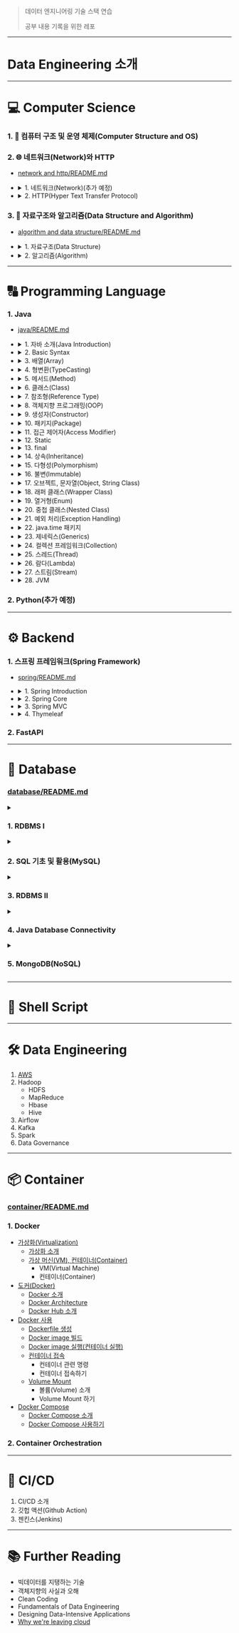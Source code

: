 > 데이터 엔지니어링 기술 스택 연습
>
> 공부 내용 기록을 위한 레포

---

# Data Engineering 소개







---

# :computer: Computer Science

<h3>1. 📂 컴퓨터 구조 및 운영 체제(Computer Structure and OS)</h3>

<h3>2. 🌐 네트워크(Network)와 HTTP</h3>

  - [network and http/README.md](network%20and%20http/README.md)

  - <details>
      <summary>1. 네트워크(Network)(추가 예정)</summary>

    </details>
  - <details>
      <summary>2. HTTP(Hyper Text Transfer Protocol)</summary>
     
      1. [웹 통신](network%20and%20http/(002)HTTP/README.md#1-%EC%9B%B9-%ED%86%B5%EC%8B%A0)
         * 인터넷(Internet)
         * [IP(Internet Protocol)](network%20and%20http/(002)HTTP/README.md#12-ipinternet-protocol)
         * [TCP(Transmission Control Protocol)](network%20and%20http/(002)HTTP/README.md#13-tcptransmission-control-protocol)
           * TCP 소개
           * Three way handshake
           * 데이터 전달 보증, 순서 보장
         * UDP(User Datagram Protocol)
         * PORT
         * DNS(Domain Name System)
         * URI(Uniform Name Identifier)
         * [요청의 흐름](network%20and%20http/(002)HTTP/README.md#18-%EC%9B%B9%EC%97%90%EC%84%9C%EC%9D%98-%EC%9A%94%EC%B2%AD%EC%9D%98-%ED%9D%90%EB%A6%84)
      2. [HTTP](network%20and%20http/(002)HTTP/README.md#2-http)
         * HTTP 소개
         * Client-Server
         * [Stateless](network%20and%20http/(002)HTTP/README.md#23-stateless)
         * [Connectionless](network%20and%20http/(002)HTTP/README.md#24-connectionless)
         * HTTP Message
      3. [HTTP Method](network%20and%20http/(002)HTTP/README.md#3-http-method)
         * [HTTP API 설계](network%20and%20http/(002)HTTP/README.md#31-http-api-%EC%84%A4%EA%B3%84-%EC%86%8C%EA%B0%9C)
         * GET,POST
         * PUT, PATCH, DELETE
         * [HTTP 메서드의 속성](network%20and%20http/(002)HTTP/README.md#34-http-%EB%A9%94%EC%84%9C%EB%93%9C%EC%9D%98-%EC%86%8D%EC%84%B1)
           * 안전(Safe)
           * 멱등성(Idempotency)
           * 캐시 가능(Cacheable)
         * [HTTP 메서드의 활용](network%20and%20http/(002)HTTP/README.md#35-http-%EB%A9%94%EC%84%9C%EB%93%9C%EC%9D%98-%ED%99%9C%EC%9A%A9)
           * 클라이언트 → 서버 데이터 전송
           * HTTP API 설계
             * POST - 신규 자원 등록
             * PUT - 신규 자원 등록
             * HTML Form 사용
      4. [HTTP Status Code](network%20and%20http/(002)HTTP/README.md#4-http-status-code)
         * 1xx, 2xx
         * [3xx](network%20and%20http/(002)HTTP/README.md#42-3xxredirection)
           * 3xx - Permanent Redirect
           * 3xx - Temporary Redirect
         * 4xx, 5xx
      5. [HTTP Header](network%20and%20http/(002)HTTP/README.md#5-http-header)
         * [HTTP 헤더 소개](network%20and%20http/(002)HTTP/README.md#51-http-%ED%97%A4%EB%8D%94-%EC%86%8C%EA%B0%9C)
         * Representation Header(표현 헤더)
         * Content Negotiation(콘텐츠 협상)
         * 전송 방식
         * General, Request, Response Header
           * 일반 정보
           * 특별 정보
           * 인증 정보
      6. [쿠키(Cookie)](network%20and%20http/(002)HTTP/README.md#6-cookie)
         * [쿠키 소개](network%20and%20http/(002)HTTP/README.md#61-%EC%BF%A0%ED%82%A4-%EC%86%8C%EA%B0%9C)
         * Cookie - Expiration
         * Cookie - Domain
         * Cookie - Path
         * Cookie - Secure
      7. [캐시(Cache)](network%20and%20http/(002)HTTP/README.md#7-cache-header)
         * [캐시 소개](network%20and%20http/(002)HTTP/README.md#71-%EC%BA%90%EC%8B%9C-%EC%86%8C%EA%B0%9C)
         * [Cache Validation(`Last-Modified`, `If-Modified-Since`)](network%20and%20http/(002)HTTP/README.md#72-cache-validationlast-modified-if-modified-since)
         * Cache Validation(`ETag`)
         * `Cache-Control`
      
    </details> 


<h3>3. 🧩 자료구조와 알고리즘(Data Structure and Algorithm)</h3>

  - [algorithm and data structure/README.md](algorithm%20and%20data%20structure/README.md)

  - <details>
      <summary>1. 자료구조(Data Structure)</summary>

    </details>
  - <details>
      <summary>2. 알고리즘(Algorithm)</summary>

    </details>


---

# :capital_abcd: Programming Language

<h3>1. Java</h3>

  - [java/README.md](java/README.md)

  - <details>
      <summary>1. 자바 소개(Java Introduction)</summary>
      
      * [Programming Language](java/(001)%20Java%20Introduction#1-programming-language)
        * 고급 언어
        * Translator
      * [자바 동작 방식(How Java Works)](java/(001)%20Java%20Introduction#2-%EC%9E%90%EB%B0%94-%EB%8F%99%EC%9E%91-%EB%B0%A9%EC%8B%9Dhow-java-works)
      * [자바 메모리 구조(Java Memory Structure)](java/(001)%20Java%20Introduction#3-java-memory-structure)
        * 메서드 영역(Method Area)
        * 스택 영역(Stack Area)
        * 힙 영역(Heap Area)
      * [JVM, JDK, JRE](java/(001)%20Java%20Introduction#4-jvm-jdk-jre)
        * JDK
        * JRE
        * JVM
          
      
      </details>
  - <details>
      <summary>2. Basic Syntax</summary>
      
      * [변수(Variables)](java/(002)%20Basic%20Syntax#1-variables)
      * 자바 관례
      * [연산자(Operators)](java/(002)%20Basic%20Syntax#3-%EC%97%B0%EC%82%B0%EC%9E%90operators)
      * [조건문(Conditional)](java/(002)%20Basic%20Syntax#4-%EC%A1%B0%EA%B1%B4%EB%AC%B8conditional)
      * [반복문(Loop)](java/(002)%20Basic%20Syntax#5--%EB%B0%98%EB%B3%B5%EB%AC%B8loop)
        
      
      </details>
  - <details>
      <summary>3. 배열(Array)</summary>
      
      * [배열(Array)](java/(003)%20Array#1-%EB%B0%B0%EC%97%B4array)
      * [배열 사용하기](java/(003)%20Array#2-%EB%B0%B0%EC%97%B4-%EC%82%AC%EC%9A%A9%ED%95%B4%EB%B3%B4%EA%B8%B0)
      * [2차원 배열(2D Array)](java/(003)%20Array#3-2%EC%B0%A8%EC%9B%90-%EB%B0%B0%EC%97%B42d-array)
        
      
      </details>
  - <details>
      <summary>4. 형변환(TypeCasting)</summary>
      
      * [자동 형변환](java/(004)%20Typecasting#11-%EC%9E%90%EB%8F%99-%ED%98%95%EB%B3%80%ED%99%98widening-type-casting)
      * [명시적 형변환](java/(004)%20Typecasting#12-%EB%AA%85%EC%8B%9C%EC%A0%81-%ED%98%95%EB%B3%80%ED%99%98narrow-type-casting)
      * [계산시 형변환](java/(004)%20Typecasting#13-%EA%B3%84%EC%82%B0%EC%8B%9C-%ED%98%95%EB%B3%80%ED%99%98)
        
      
      </details>
  - <details>
      <summary>5. 메서드(Method)</summary>
    
      * [메서드 소개](java/(005)%20Method#1-%EB%A9%94%EC%84%9C%EB%93%9Cmethod)
      * [`static` 메서드](java/(005)%20Method#2-static-method)
      * [인스턴스 메서드(Instance Method)](java/(005)%20Method#3-instance-method)
      * [오버로딩(Overloading)](java/(005)%20Method#4-%EC%98%A4%EB%B2%84%EB%A1%9C%EB%94%A9overloading)
      * [오버라이딩(Overriding)](java/(005)%20Method#5-%EC%98%A4%EB%B2%84%EB%9D%BC%EC%9D%B4%EB%94%A9overriding)  
        
      
      </details>
  - <details>
      <summary>6. 클래스(Class)</summary>

      * [Class, Instance](java/(006)%20Class#1-class--instance)
        * 클래스 작성, 인스턴스 생성
      * [객체 배열(Array of Objects)](java/(006)%20Class#2-array-of-instances)
      
      </details>
  - <details>
      <summary>7. 참조형(Reference Type)</summary>
    
      * [Primitive vs Reference](java/(007)%20Reference%20Type#1-primitive-vs-reference)
      * [참조형에 대입](java/(007)%20Reference%20Type#2-%EC%B0%B8%EC%A1%B0%ED%98%95-%EB%8C%80%EC%9E%85)
      * [`null`](java/(007)%20Reference%20Type#3-null)
      * [NullPointerException (NPE)](java/(007)%20Reference%20Type#4-nullpointerexception)

      </details>
  - <details>
      <summary>8. 객체지향 프로그래밍(OOP)</summary>
    
      * [OOP vs POP](java/(008)%20OOP%20Introduction#1-oop-vs-pop)
      * [인스턴스 메서드(Instance Method)](java/(008)%20OOP%20Introduction#2-instance-method)
      * [`static` 메서드(Static Method)](java/(008)%20OOP%20Introduction#3-static-method)
      * [캡슐화 (Encapsulation)](java/(008)%20OOP%20Introduction#4-encapsulation)
        
      
      </details>
  - <details>
      <summary>9. 생성자(Constructor)</summary>
    
      * [생성자(Constructor)](java/(009)%20Constructor#1-%EC%83%9D%EC%84%B1%EC%9E%90constructor)
      * [`this`](java/(009)%20Constructor#2-this)
      * [생성자 사용 조건](java/(009)%20Constructor#3-%EC%83%9D%EC%84%B1%EC%9E%90-%EC%82%AC%EC%9A%A9-%EC%A1%B0%EA%B1%B4)
      * [기본 생성자(Default Constructor)](java/(009)%20Constructor#4-%EA%B8%B0%EB%B3%B8-%EC%83%9D%EC%84%B1%EC%9E%90default-constructor)
      * [생성자 오버로딩](java/(009)%20Constructor#5-%EC%83%9D%EC%84%B1%EC%9E%90-%EC%98%A4%EB%B2%84%EB%A1%9C%EB%94%A9constructor-overloading_)
      * [`this()`](java/(009)%20Constructor#6-this)
        
      
      </details>
  - <details>
      <summary>10. 패키지(Package)</summary>
    
      * [패키지(Package)](java/(010)%20Package#1-package)
      * [`import`](java/(010)%20Package#2-import)
         * `import`
         * `static` `import` 
      * [패키지 관례](java/(010)%20Package#3-%ED%8C%A8%ED%82%A4%EC%A7%80-%EA%B4%80%EB%A1%80package-convention)
        
      
      </details>
  - <details>
      <summary>11. 접근 제어자(Access Modifier)</summary>
    
      * [접근 제어자(Access Modifier)](java/(011)%20Access%20Modifier#1-%EC%A0%91%EA%B7%BC-%EC%A0%9C%EC%96%B4%EC%9E%90access-modifier)
      * [접근 제어자 사용해보기](java/(011)%20Access%20Modifier#2-%EC%A0%91%EA%B7%BC-%EC%A0%9C%EC%96%B4%EC%9E%90-%EC%82%AC%EC%9A%A9%ED%95%B4%EB%B3%B4%EA%B8%B0)
         * Field, Method
         * Constructor
         * Class
      * [캡슐화(Encapsulation)](java/(011)%20Access%20Modifier#3-%EC%BA%A1%EC%8A%90%ED%99%94encapsulation)

      </details>
  - <details>
      <summary>12. Static</summary>
    
      * [`static`](java/(012)%20Static#1-static)
      * [정적 변수(Static variable)](java/(012)%20Static#2-%EC%A0%95%EC%A0%81-%EB%B3%80%EC%88%98static-variable)
         * 정적 변수 소개
         * `static` 사용 vs `static` 사용하지 않기
      * [정적 메서드(Static Method)](java/(012)%20Static#3-%EC%A0%95%EC%A0%81-%EB%A9%94%EC%84%9C%EB%93%9Cstatic-method)
      * [정적 임포트(Static Import)](java/(012)%20Static#4-static-import)
        
      
      </details>
  - <details>
      <summary>13. final</summary>
    
      * [`final`](java/(013)%20Constant%2C%20final#1-final)
      * [`final`이 붙은 지역 변수(Local variable)](java/(013)%20Constant%2C%20final#2-final%EC%9D%B4-%EB%B6%99%EC%9D%80-local-variable)
      * [`final`이 붙은 멤버 변수(Member variable, Field)](java/(013)%20Constant%2C%20final#3-final%EC%9D%B4-%EB%B6%99%EC%9D%80-member-variablefield)
      * [상수(Constant)](java/(013)%20Constant%2C%20final#4-constant)
        
      
      </details>
  - <details>
      <summary>14. 상속(Inheritance)</summary>
    
      * [상속(Inheritance)](java/(014)%20Inheritance#1-%EC%83%81%EC%86%8Dinheritance)
         * 상속 소개
         * 상속하지 않는 경우
         * 상속하는 경우
      * [단일 상속(Single Inheritance)](java/(014)%20Inheritance#2-%EB%8B%A8%EC%9D%BC-%EC%83%81%EC%86%8Dsingle-inheritance)
      * [Java 상속의 메모리 할당 구조](java/(014)%20Inheritance#3-java-%EC%83%81%EC%86%8D%EC%9D%98-%EB%A9%94%EB%AA%A8%EB%A6%AC-%ED%95%A0%EB%8B%B9-%EA%B5%AC%EC%A1%B0)
      * [Method Overriding](java/(014)%20Inheritance#4-method-overriding)
      * [`protected`](java/(014)%20Inheritance#5-protected)
      * [`super`](java/(014)%20Inheritance#6-super)
      * [`super()`](java/(014)%20Inheritance#7-super)
        
      
      </details>
  - <details>
      <summary>15. 다형성(Polymorphism)</summary>
    
      * [다형성(Polymorphism)](java/(015)%20Polymorphism#1-%EB%8B%A4%ED%98%95%EC%84%B1polymorphism)
      * [형변환(Casting)](java/(015)%20Polymorphism#2-%ED%98%95%EB%B3%80%ED%99%98casting)
         * 다운캐스팅(Downcasting)
           * 일시적 다운캐스팅
           * 다운 캐스팅시 주의점
         * 업캐스팅(Upcasting)
      * [`instanceof`](java/(015)%20Polymorphism#3-instanceof)
      * [Method Overriding](java/(015)%20Polymorphism#4-method-overriding)
      * [다형성의 활용](java/(015)%20Polymorphism#5-%EB%8B%A4%ED%98%95%EC%84%B1%EC%9D%98-%ED%99%9C%EC%9A%A9)
         * 다형성 사용하기
         * 한계
      * [추상 클래스(abstract class)](java/(015)%20Polymorphism#6-%EC%B6%94%EC%83%81-%ED%81%B4%EB%9E%98%EC%8A%A4abstract-class)
      * [인터페이스(interface)](java/(015)%20Polymorphism#7-%EC%9D%B8%ED%84%B0%ED%8E%98%EC%9D%B4%EC%8A%A4interface)
         * 인터페이스 소개
         * 인터페이스를 통한 다중구현
      
      </details>
  - <details>
      <summary>16. 불변(Immutable)</summary>
    
      * [공유](java/(027)%20Immutable%20Object#1-%EA%B3%B5%EC%9C%A0)
         * 기본형과 참조형의 공유
         * [사이드 이펙트(Side-effect)](java/(027)%20Immutable%20Object#12-%EC%82%AC%EC%9D%B4%EB%93%9C-%EC%9D%B4%ED%8E%99%ED%8A%B8side-effect)
      * [불변 객체(Immutable Object)](java/(027)%20Immutable%20Object#2-%EB%B6%88%EB%B3%80-%EA%B0%9D%EC%B2%B4immutable-object)
         * 불변 객체 소개
         * 불변 객체에서 값 변경
         * 불변이 중요한 이유
      
      </details>
  - <details>
      <summary>17. 오브젝트, 문자열(Object, String Class)</summary>
    
      * [`Object` 클래스](java/(022)%20Object%2C%20String%20Class#1-object-%ED%81%B4%EB%9E%98%EC%8A%A4)
         * `java.lang` 패키지
         * [`Object` 클래스 소개](java/(022)%20Object%2C%20String%20Class#12-object-%ED%81%B4%EB%9E%98%EC%8A%A4-%EC%86%8C%EA%B0%9C)
         * `Object` 배열
         * `toString()`
         * [`equals()`](java/(022)%20Object%2C%20String%20Class#15-equals)
      * [`String` 클래스](java/(022)%20Object%2C%20String%20Class#2-string-%ED%81%B4%EB%9E%98%EC%8A%A4)
         * `String` 클래스 소개
         * [`String` 객체 비교](java/(022)%20Object%2C%20String%20Class#22-string-%EA%B0%9D%EC%B2%B4-%EB%B9%84%EA%B5%90)
         * `String`은 불변 객체
         * [`String` 메서드](java/(022)%20Object%2C%20String%20Class#24-string-%EB%A9%94%EC%84%9C%EB%93%9C)
           * 문자열 정보 조회
           * 문자열 비교
           * 문자열 검색
           * 문자열 조작 및 변환
           * 문자열 분할 및 조합
           * 기타
         * [`StringBuilder`](java/(022)%20Object%2C%20String%20Class#25-stringbuilder)
      
      </details>
  - <details>
      <summary>18. 래퍼 클래스(Wrapper Class)</summary>
    
      * [기본형(Primitive Type)의 한계](java/(026)%20Wrapper%20Class#1-%EA%B8%B0%EB%B3%B8%ED%98%95primitive-type%EC%9D%98-%ED%95%9C%EA%B3%84)
      * [자바 래퍼 클래스(Wrapper Class)](java/(026)%20Wrapper%20Class#2-%EC%9E%90%EB%B0%94-%EB%9E%98%ED%8D%BC-%ED%81%B4%EB%9E%98%EC%8A%A4wrapper-class)
         * 래퍼 클래스 소개
         * 오토박싱(Auto-boxing)
         * 래퍼 클래스의 메서드
         * 래퍼 클래스의 성능
      * [`System`, `Math`, `Random` 클래스](java/(026)%20Wrapper%20Class#3-system-math-random-%ED%81%B4%EB%9E%98%EC%8A%A4)
         * `System` 클래스
         * `Math` 클래스
         * `Random` 클래스
      
      </details>
  - <details>
      <summary>19. 열거형(Enum)</summary>
    
      * [타입 안정성(Type-safety)](java/(020)%20Enum#1-%ED%83%80%EC%9E%85-%EC%95%88%EC%A0%95%EC%84%B1type-safety)
         * `String`은 타입 안정성이 떨어진다
         * 타입 안전 열거형 패턴(Type-safe Enum Pattern)
      * [열거형(`enum`)](java/(020)%20Enum#2-%EC%97%B4%EA%B1%B0%ED%98%95enum)
         * `enum` 사용
         * `Enum` 클래스 메서드
         * 열거형을 이용한 리펙토링
         * 열거형 정리
      
      </details>
  - <details>
      <summary>20. 중첩 클래스(Nested Class)</summary>
    
      * [중첩 클래스(Nested Class)](java/(021)%20Nested%20Class#1-%EC%A4%91%EC%B2%A9-%ED%81%B4%EB%9E%98%EC%8A%A4nested-class)
         * 중첩 클래스 소개
      * [정적 중첩 클래스(Static Nested Class)](java/(021)%20Nested%20Class#2-%EC%A0%95%EC%A0%81-%EC%A4%91%EC%B2%A9-%ED%81%B4%EB%9E%98%EC%8A%A4static-nested-class)
         * [정적 중첩 클래스 소개](java/(021)%20Nested%20Class#21-%EC%A0%95%EC%A0%81-%EC%A4%91%EC%B2%A9-%ED%81%B4%EB%9E%98%EC%8A%A4-%EC%86%8C%EA%B0%9C)
         * [정적 중첩 클래스를 사용하는 경우](java/(021)%20Nested%20Class#22-%EC%A0%95%EC%A0%81-%EC%A4%91%EC%B2%A9-%ED%81%B4%EB%9E%98%EC%8A%A4%EB%A5%BC-%EC%82%AC%EC%9A%A9%ED%95%98%EB%8A%94-%EA%B2%BD%EC%9A%B0)
      * [내부 클래스(Inner Class)](java/(021)%20Nested%20Class#3-%EB%82%B4%EB%B6%80-%ED%81%B4%EB%9E%98%EC%8A%A4inner-class)
         * [내부 클래스 소개](java/(021)%20Nested%20Class#31-%EB%82%B4%EB%B6%80-%ED%81%B4%EB%9E%98%EC%8A%A4-%EC%86%8C%EA%B0%9C)
         * [내부 클래스를 사용하는 경우](java/(021)%20Nested%20Class#32-%EB%82%B4%EB%B6%80-%ED%81%B4%EB%9E%98%EC%8A%A4%EB%A5%BC-%EC%82%AC%EC%9A%A9%ED%95%98%EB%8A%94-%EA%B2%BD%EC%9A%B0)
      * [지역 클래스(Local Class)](java/(021)%20Nested%20Class#4-%EC%A7%80%EC%97%AD-%ED%81%B4%EB%9E%98%EC%8A%A4local-class)
         * [지역 클래스 소개](java/(021)%20Nested%20Class#41-%EC%A7%80%EC%97%AD-%ED%81%B4%EB%9E%98%EC%8A%A4-%EC%86%8C%EA%B0%9C)
         * [지역 클래스 예시](java/(021)%20Nested%20Class#42-%EC%A7%80%EC%97%AD-%ED%81%B4%EB%9E%98%EC%8A%A4-%EC%98%88%EC%8B%9C)
         * [지역 변수 캡쳐(Variable Capture)](java/(021)%20Nested%20Class#43-%EC%A7%80%EC%97%AD-%EB%B3%80%EC%88%98-%EC%BA%A1%EC%B3%90variable-capture)
           * 지역 변수 캡쳐 동작 과정
           * effectively final
      * [익명 클래스(Anonymous Class)](java/(021)%20Nested%20Class#5-%EC%9D%B5%EB%AA%85%ED%81%B4%EB%9E%98%EC%8A%A4anonymous-class)
         * [익명 클래스 소개](java/(021)%20Nested%20Class#51-%EC%9D%B5%EB%AA%85-%ED%81%B4%EB%9E%98%EC%8A%A4-%EC%86%8C%EA%B0%9C)
         * [익명 클래스를 사용하는 경우](java/(021)%20Nested%20Class#52-%EC%9D%B5%EB%AA%85-%ED%81%B4%EB%9E%98%EC%8A%A4%EB%A5%BC-%EC%82%AC%EC%9A%A9%ED%95%98%EB%8A%94-%EA%B2%BD%EC%9A%B0)
           
      
      </details>
  - <details>
      <summary>21. 예외 처리(Exception Handling)</summary>
    
      * [예외, 에러(Exception, Error)](java/(016)%20Exception#1-%EC%98%88%EC%99%B8-%EC%97%90%EB%9F%ACexception-error)
         * [예외(Exception) 소개](java/(016)%20Exception#11-%EC%98%88%EC%99%B8exception-%EC%86%8C%EA%B0%9C)
         * [예외 기본 규칙](java/(016)%20Exception#11-%EC%98%88%EC%99%B8-%EA%B8%B0%EB%B3%B8-%EA%B7%9C%EC%B9%99)
      * [예외 발생시키기(`throw`)](java/(016)%20Exception#2-%EC%98%88%EC%99%B8-%EB%B0%9C%EC%83%9D%EC%8B%9C%ED%82%A4%EA%B8%B0throw)
      * [예외 처리하기(`try-catch`)](java/(016)%20Exception#3-%EC%98%88%EC%99%B8-%EC%B2%98%EB%A6%AC%ED%95%98%EA%B8%B0try-catch)
         * [`try-catch` 소개](java/(016)%20Exception#31-try-catch-%EC%86%8C%EA%B0%9C)
         * [예외 세분화](java/(016)%20Exception#32-%EC%98%88%EC%99%B8-%EC%84%B8%EB%B6%84%ED%99%94)
         * 멀티 `catch`(`|`)
      * [예외 객체 참조 변수(Exception Variable)](java/(016)%20Exception#4-%EC%98%88%EC%99%B8-%EA%B0%9D%EC%B2%B4-%EC%B0%B8%EC%A1%B0-%EB%B3%80%EC%88%98exception-variable)
      * [예외 던지기(`throws`)](java/(016)%20Exception#5-%EC%98%88%EC%99%B8-%EB%8D%98%EC%A7%80%EA%B8%B0throws)
         * [`throws` 소개](java/(016)%20Exception#51-throws-%EC%86%8C%EA%B0%9C)
         * [`throws`가 처리되는 과정](java/(016)%20Exception#52-throws%EA%B0%80-%EC%B2%98%EB%A6%AC%EB%90%98%EB%8A%94-%EA%B3%BC%EC%A0%95)
      * [Checked, Unchecked Exception](java/(016)%20Exception#6-checked-unchecked-%EC%98%88%EC%99%B8)
         * [체크, 언체크 예외 소개](java/(016)%20Exception#61-%EC%B2%B4%ED%81%AC-%EC%96%B8%EC%B2%B4%ED%81%AC-%EC%98%88%EC%99%B8-%EC%86%8C%EA%B0%9C)
         * [체크 예외(Checked Exception)](java/(016)%20Exception#62-%EC%B2%B4%ED%81%AC-%EC%98%88%EC%99%B8checked-exception)
         * [언체크 예외(Unchecked Exception, 런타임 예외)](java/(016)%20Exception#63-%EC%96%B8%EC%B2%B4%ED%81%AC-%EC%98%88%EC%99%B8unchecked-exception-%EB%9F%B0%ED%83%80%EC%9E%84-%EC%98%88%EC%99%B8)
      * [`try-catch-finally`](java/(016)%20Exception#7-try-catch-finally)
      * [`try-with-resource`](java/(016)%20Exception#8-try-with-resource)
         * [`try-with-resource` 소개](java/(016)%20Exception#81-try-with-resource-%EC%86%8C%EA%B0%9C)
         * [사용 예시 1](java/(016)%20Exception#82-%EC%82%AC%EC%9A%A9-%EC%98%88%EC%8B%9C-1)
         * [사용 예시 2](java/(016)%20Exception#83-%EC%82%AC%EC%9A%A9-%EC%98%88%EC%8B%9C-2)
      * [체크 예외를 잘 사용하지 않는 이유](java/(016)%20Exception#9-%EC%B2%B4%ED%81%AC-%EC%98%88%EC%99%B8%EB%A5%BC-%EC%9E%98-%EC%82%AC%EC%9A%A9%ED%95%98%EC%A7%80-%EC%95%8A%EB%8A%94-%EC%9D%B4%EC%9C%A0)
         * [체크 예외(Checked Exception)의 단점](java/(016)%20Exception#91-%EC%B2%B4%ED%81%AC-%EC%98%88%EC%99%B8checked-exception%EC%9D%98-%EB%8B%A8%EC%A0%90)
         * [언체크 예외(Uncheck Exception)의 사용](java/(016)%20Exception#92-%EC%96%B8%EC%B2%B4%ED%81%AC-%EC%98%88%EC%99%B8unchecked-exception-%EB%9F%B0%ED%83%80%EC%9E%84-%EC%98%88%EC%99%B8%EC%9D%98-%EC%82%AC%EC%9A%A9)
           * 언체크 예외 사용 방안
           * 언체크 예외 사용 예시
      
      </details>
  - <details>
      <summary>22. java.time 패키지</summary>
    
      * [날짜와 시간 라이브러리](java/(017)%20Date%20and%20Time#1-%EB%82%A0%EC%A7%9C%EC%99%80-%EC%8B%9C%EA%B0%84-%EB%9D%BC%EC%9D%B4%EB%B8%8C%EB%9F%AC%EB%A6%AC)
         * 날짜와 시간의 계산
         * [날짜와 시간 라이브러리 소개](java/(017)%20Date%20and%20Time#12-%EB%82%A0%EC%A7%9C%EC%99%80-%EC%8B%9C%EA%B0%84-%EB%9D%BC%EC%9D%B4%EB%B8%8C%EB%9F%AC%EB%A6%AC-%EC%86%8C%EA%B0%9C)
           * `java.util.Date`
           * `java.util.Calendar`
           * `java.time`
      * [`java.time` package]()
         * `LocalDate`
         * `LocalTime`
         * [`LocalDateTime`](java/(017)%20Date%20and%20Time#23-localdatetime)
         * [`ZonedDateTime`](java/(017)%20Date%20and%20Time#24-zoneddatetime)
           * `ZoneId`
           * `ZonedDateTime`
         * `OffsetDateTime`
         * [`Period`, `Duration`](java/(017)%20Date%20and%20Time#26-period-duration)
         * [`Instant`](java/(017)%20Date%20and%20Time#27-instant)
      * [ `TemporalAccessor`, `TemporalAmount`, `ChronoUnit`](java/(017)%20Date%20and%20Time#3-temporalaccessor-temporalamount-chronounit)
         *  `TemporalAccessor`, `TemporalAmount`
         *  [`ChronoUnit`, `ChronoField`](java/(017)%20Date%20and%20Time#32-chronounit-chronofield)
            * `ChronoUnit`
            * `ChronoField`
      * [날짜와 시간 조회, 조작하기](java/(017)%20Date%20and%20Time#4-%EB%82%A0%EC%A7%9C%EC%99%80-%EC%8B%9C%EA%B0%84-%EC%A1%B0%ED%9A%8C-%EC%A1%B0%EC%9E%91%ED%95%98%EA%B8%B0)
         * 조회하기
         * 조작하기
         * `with()`
      * [`Formatter`](java/(017)%20Date%20and%20Time#5-formatter)
      
      </details>
  - <details>
      <summary>23. 제네릭스(Generics)</summary>
      
      * [제네릭스(Generics)](java/(019)%20Generics#1-%EC%A0%9C%EB%84%A4%EB%A6%AD%EC%8A%A4generics)
         * [제네릭스 설명](java/(019)%20Generics#11-%EC%A0%9C%EB%84%A4%EB%A6%AD%EC%8A%A4-%EC%84%A4%EB%AA%85)
         * 제네릭스 사용해보기
         * 타입 변수 관례
      * [제네릭 제한(Generic Constraint)](java/(019)%20Generics#2-%EC%A0%9C%EB%84%A4%EB%A6%AD-%EC%A0%9C%ED%95%9Cgeneric-constraint)
         * [제한이 없을 경우의 문제점](java/(019)%20Generics#21-%EC%A0%9C%ED%95%9C%EC%9D%B4-%EC%97%86%EC%9D%84-%EA%B2%BD%EC%9A%B0%EC%9D%98-%EB%AC%B8%EC%A0%9C%EC%A0%90)
         * [타입 매개변수의 제한 도입](java/(019)%20Generics#22-%ED%83%80%EC%9E%85-%EB%A7%A4%EA%B0%9C%EB%B3%80%EC%88%98%EC%9D%98-%EC%A0%9C%ED%95%9C-%EB%8F%84%EC%9E%85)
      * [제네릭 메서드(Generic Method)](java/(019)%20Generics#3-%EC%A0%9C%EB%84%A4%EB%A6%AD-%EB%A9%94%EC%84%9C%EB%93%9Cgeneric-method)
         * [제네릭 메서드 설명](java/(019)%20Generics#31-%EC%A0%9C%EB%84%A4%EB%A6%AD-%EB%A9%94%EC%84%9C%EB%93%9C-%EC%84%A4%EB%AA%85)
         * [제네릭 메서드 사용해보기](java/(019)%20Generics#32-%EC%A0%9C%EB%84%A4%EB%A6%AD-%EB%A9%94%EC%84%9C%EB%93%9C-%EC%82%AC%EC%9A%A9%ED%95%B4%EB%B3%B4%EA%B8%B0)
      * [와일드카드(Wildcard, `?`)](java/(019)%20Generics#4-%EC%99%80%EC%9D%BC%EB%93%9C%EC%B9%B4%EB%93%9Cwildcard-)
         * [와일드카드 설명](java/(019)%20Generics#41-%EC%99%80%EC%9D%BC%EB%93%9C%EC%B9%B4%EB%93%9C-%EC%84%A4%EB%AA%85)
         * [제한을 사용하지 않은 와일드카드](java/(019)%20Generics#42-%EC%A0%9C%ED%95%9C%EC%9D%84-%EC%82%AC%EC%9A%A9%ED%95%98%EC%A7%80-%EC%95%8A%EC%9D%80-%EC%99%80%EC%9D%BC%EB%93%9C-%EC%B9%B4%EB%93%9C)
         * [제네릭 메서드 vs 와일드카드](java/(019)%20Generics#43-%EC%A0%9C%EB%84%A4%EB%A6%AD-%EB%A9%94%EC%84%9C%EB%93%9C-vs-%EC%99%80%EC%9D%BC%EB%93%9C-%EC%B9%B4%EB%93%9C)
         * [상한, 하한 제한 와일드카드](java/(019)%20Generics#44-%EC%83%81%ED%95%9C-%ED%95%98%ED%95%9C-%EC%A0%9C%ED%95%9C-%EC%99%80%EC%9D%BC%EB%93%9C%EC%B9%B4%EB%93%9C)
            * 상한 제한 와일드카드(Upper-bound)
            * 하한 제한 와일드카드(Lower-bound)
      * [제네릭 클래스, 메서드를 사용해야하는 경우](java/(019)%20Generics#45-%EC%A0%9C%EB%84%A4%EB%A6%AD-%ED%81%B4%EB%9E%98%EC%8A%A4-%EB%A9%94%EC%84%9C%EB%93%9C%EB%A5%BC-%EC%82%AC%EC%9A%A9%ED%95%B4%EC%95%BC%ED%95%98%EB%8A%94-%EA%B2%BD%EC%9A%B0)    
    </details>
  - <details>
      <summary>24. 컬렉션 프레임워크(Collection)</summary>
    
      * [`Collection` 프레임워크](java/(018)%20Collection#1-collection-framework)
      * [`Collection`](java/(018)%20Collection#2-collection)
      * [`Iterator`](java/(018)%20Collection#3-iterator)
      * [`List`](java/(018)%20Collection#4-list)
         * `ArrayList`
         * `LinkedList`
      * [`Set`](java/(018)%20Collection#5-set)
         * `HashSet`
         * `TreeSet`
      * [`Map`](java/(018)%20Collection#6-map)
         * `HashMap`
      * [`Stack`, `Queue`, `ArrayDeque`](java/(018)%20Collection#7-stack-queue-arraydeque)
         * `ArrayDeque`
      * [`Comparable`, `Comparator`](java/(018)%20Collection#9-comparable--comparator)
         * `Comparable`
         * `Comparator`
      
      </details>
  - <details>
      <summary>25. 스레드(Thread)</summary>
    
      * [스레드(Thread)](java/(023)%20Thread)
         * `Thread` 클래스 상속
         * `Runnable` 인터페이스 구현
         * 스레드 사용해보기
      * [메인 스레드](java/(023)%20Thread#2-%EB%A9%94%EC%9D%B8-%EC%8A%A4%EB%A0%88%EB%93%9Cmain-thread)
      * [스레드의 I/O Blocking](java/(023)%20Thread#3-%EC%8A%A4%EB%A0%88%EB%93%9C%EC%9D%98-io-blocking)
      * [스레드 그룹(Thread Group)](java/(023)%20Thread#4-%EC%8A%A4%EB%A0%88%EB%93%9C-%EA%B7%B8%EB%A3%B9thread-group)
      * [데몬 스레드(Daemon Thread)](java/(023)%20Thread#5-%EB%8D%B0%EB%AA%AC-%EC%8A%A4%EB%A0%88%EB%93%9Cdaemon-thread)
      * [스레드 상태(Thread State)](java/(023)%20Thread#6-%EC%8A%A4%EB%A0%88%EB%93%9C%EC%9D%98-%EC%83%81%ED%83%9Cthread-state)
      * [스레드의 동기화(synchronized)](java/(023)%20Thread#7-%EC%8A%A4%EB%A0%88%EB%93%9C%EC%9D%98-%EB%8F%99%EA%B8%B0%ED%99%94-synchronized)
      * [`ThreadLocal`](java/(023)%20Thread#8-threadlocal)
         * [동시성 문제](java/(023)%20Thread#81-%EB%8F%99%EC%8B%9C%EC%84%B1-%EB%AC%B8%EC%A0%9C)
         * [`ThreadLocal`을 통해 문제 해결](java/(023)%20Thread#82-threadlocal%EC%9D%84-%ED%86%B5%ED%95%B4-%EB%AC%B8%EC%A0%9C-%ED%95%B4%EA%B2%B0)
      
      </details>
  - <details>
      <summary>26. 람다(Lambda)</summary>
    
      * [람다 표현식(Lambda Expression)](java/(024)%20Lambda#1-%EB%9E%8C%EB%8B%A4-%ED%91%9C%ED%98%84%EC%8B%9Dlambda-expression)
         * 람다식 소개
      * [함수형 인터페이스(Functional Interface)](java/(024)%20Lambda#2-%ED%95%A8%EC%88%98%ED%98%95-%EC%9D%B8%ED%84%B0%ED%8E%98%EC%9D%B4%EC%8A%A4functional-interface)
      * [메서드 참조(Method Reference)](java/(024)%20Lambda#3-%EB%A9%94%EC%84%9C%EB%93%9C-%EC%B0%B8%EC%A1%B0method-reference)
      * [람다의 단점](java/(024)%20Lambda#4-%EB%9E%8C%EB%8B%A4%EC%9D%98-%EB%8B%A8%EC%A0%90)
        
      
      </details>
  - <details>
      <summary>27. 스트림(Stream)</summary>
    
      * [스트림(Stream)](java/(025)%20Stream#1-%EC%8A%A4%ED%8A%B8%EB%A6%BCstream)
         * 스트림 소개
         * 스트림의 특징
           * 읽기만 함(read-only)
           * 한번만 사용(use only once), 지연 연산(lazy evaluation)
           * 병렬 스트림(parallel stream)
           * 기본형 스트림(primitive stream)
      * [스트림 생성](java/(025)%20Stream#2-%EC%8A%A4%ED%8A%B8%EB%A6%BC-%EC%83%9D%EC%84%B1)
         * 컬렉션
         * 배열
         * 난수, 특정 범위의 정수
         * `iterate()`, `generate()`
         * `Files`, `empty()`
      * [중간 연산(Intermediate Opertation)](java/(025)%20Stream#3-%EC%A4%91%EA%B0%84-%EC%97%B0%EC%82%B0intermediate-operation)
         * `skip()`, `limit()`
         * `filter()`, `distinct()`
         * `sorted()`
         * `map()`, `flatMap()`
         * `peek()`
      * [`Optional<T>`](java/(025)%20Stream#4-optionalt)
      * [최종 연산(Terminal Opertation)](java/(025)%20Stream#5-%EC%B5%9C%EC%A2%85-%EC%97%B0%EC%82%B0terminal-operation)
         * `forEach()`
         * `xxxMatch()`
         * `findxxx()`
         * `reduce()`
         * `collect()`, `Collectors`
           * `collect()` 사용하기
           * `partitioningBy()`, `groupingBy()`
      
      </details>
  - <details>
      <summary>28. JVM</summary>
      
      
      </details>


<h3>2. Python(추가 예정)</h3>

---

# ⚙️ Backend

<h3>1. 스프링 프레임워크(Spring Framework)</h3>

  - [spring/README.md](spring/README.md)

  - <details>
      <summary>1. Spring Introduction</summary>
    
      1. [Introduction](spring/(001)Spring%20Introduction#1-introduction)
         * ```Spring```, ```SpringBoot``` 소개
         * ```Gradle```
         * MVC Pattern
      2. [Spring Boot Project Configuration](spring/(001)Spring%20Introduction#2-spring-boot-project-configuration)
         * Spring Boot 프로젝트 생성하기
         * 실행 확인하기
         * View 설정하기
         * 빌드 후 실행
      3. [Spring 웹 개발](spring/(001)Spring%20Introduction#3-spring-%EC%9B%B9-%EA%B0%9C%EB%B0%9C)
         * Static Contents
         * MVC & Template Engine
         * API
      4. [회원 관리 기능 개발 I](spring/(001)Spring%20Introduction#4-%ED%9A%8C%EC%9B%90-%EA%B4%80%EB%A6%AC-%EA%B8%B0%EB%8A%A5-%EA%B0%9C%EB%B0%9C-i)
         * 비즈니스 요구 사항
         * 애플리케이션 계층 구조
         * 클래스 의존 관계
         * 회원 저장소 코드, 테스트 코드
         * 회원 서비스 코드, 테스트 코드
      5. [Spring Bean & Dependency](spring/(001)Spring%20Introduction#5-spring-bean--dependency)
         * Component Scan
         * 자바 코드로 스프링 빈 등록
      6. [회원 관리 기능 개발 II](spring/(001)Spring%20Introduction#6-%ED%9A%8C%EC%9B%90-%EA%B4%80%EB%A6%AC-%EA%B8%B0%EB%8A%A5-%EA%B0%9C%EB%B0%9C-ii)
         * 홈 화면 추가
         * 등록
         * 조회
      7. [Spring DB Access](spring/(001)Spring%20Introduction#7-spring-db-access)
         * H2 데이터베이스 Setup
         * JdbcTemplate
         * 스프링 통합 테스트
         * JPA
      8. [AOP](spring/(001)Spring%20Introduction#8-aop)
         * AOP 소개
      9. [전체 요약](spring/(001)Spring%20Introduction#%EC%A0%84%EC%B2%B4-%EC%9A%94%EC%95%BD)
      
      
    ​    
    </details>
  - <details>
      <summary>2. Spring Core</summary>
      
      1. [Object Oriented Design(객체 지향 설계)](spring/(002)Spring%20Core%20-%201#1-object-oriented-design%EA%B0%9D%EC%B2%B4-%EC%A7%80%ED%96%A5-%EC%84%A4%EA%B3%84)
         * SOLID 원칙
           * SRP
           * OCP
           * LSP
           * ISP
           * DIP
           * 요약
         * OOD와 Spring
      2. [Spring 핵심 원리 I - 예제 생성](spring/(002)Spring%20Core%20-%201#2-spring-%ED%95%B5%EC%8B%AC-%EC%9B%90%EB%A6%AC-i---%EC%98%88%EC%A0%9C-%EC%83%9D%EC%84%B1)
         * 프로젝트 생성
         * 비즈니스 요구 사항과 설계
         * 회원 도메인 설계, 개발, 테스트
         * 주문과 할인 도메인 설계, 개발, 테스트
      3. [Spring 핵심 원리 II - 객체 지향 적용](spring/(002)Spring%20Core%20-%201#3-spring-%ED%95%B5%EC%8B%AC-%EC%9B%90%EB%A6%AC-ii---%EA%B0%9D%EC%B2%B4-%EC%A7%80%ED%96%A5-%EC%A0%81%EC%9A%A9)
         * 새로운 할인 정책 개발
         * 관심사 분리
         * 새로운 구조와 할인 정책 적용
         * IoC, DI, 컨테이너
           * IoC
           * DI
           * IoC, DI 컨테이너
         * 스프링으로 전환
      4. [Spring Container, Bean](spring/(002)Spring%20Core%20-%201#4-spring-container--bean)
         * 스프링 컨테이너
         * 스프링 빈 조회
           * 컨테이너에 등록된 모든 빈 조회
           * 빈 조회하기
           * 상속관계의 빈 조회
         * ```BeanFactory```, ```ApplicationContext```
      5. [Singleton Container](spring/(002)Spring%20Core%20-%201#5-singleton-container)
         * 스프링이 없는 순수한 DI 컨테이너
         * 싱글톤 패턴(Singleton Pattern)
         * 스프링의 싱글톤 컨테이너
         * 싱글톤 방식의 주의점
         * ```@Configuration```
      6. [Component Scan](spring/(002)Spring%20Core%20-%201#6-component-scan)
         * ```@ComponentScan```, ```@Autowired```
         * ```@ComponentScan```의 탐색 위치와 스캔 대상
         * 필터, 중복 등록과 충돌
           * 필터
           * 중복 등록과 충돌돌
      7. [Dependency Injection (DI, 의존관계 주입)](spring/(002)Spring%20Core%20-%201#7-%EC%9D%98%EC%A1%B4%EA%B4%80%EA%B3%84-%EC%9E%90%EB%8F%99-%EC%A3%BC%EC%9E%85autowired)
         * DI(의존관계 주입)
           * 생성자 주입
           * 수정자 주입
           * 필드 주입
           * 메서드 주입
         * ```@Autowired``` 옵션 처리
         * 생성자 주입 권장
         * ```@Autowired 필드명```, ```@Qualifier```, ```@Primary```
           * 조회되는 빈이 2개 이상인 문제
           * ```@Autowired 필드명``` 매칭
           * ```@Qualifier```
           * ```@Primary```
         * 조회한 빈이 모두 필요한 경우
      8. [Spring Bean Lifecycle Callbacks(빈 생명주기 콜백)](spring/(002)Spring%20Core%20-%201#8-spring-bean-lifecycle-callbacks)
         * 빈 생명주기 콜백
         * 초기화, 소멸 메서드 지정
         * ```@PostConstruct```, ```@PreDestroy```
      9. [Spring Bean Scope](spring/(002)Spring%20Core%20-%201#9-spring-bean-scope)
         * Singleton vs Prototype
           * 싱글톤과 프로토타입 비교
           * 싱글톤과 프로토타입 함께 사용시의 문제
         * Provider
         * Web Scope
           * 웹 스코프 소개
           * Request Scope
      10. [전체 요약](spring/(002)Spring%20Core%20-%201#%EC%A0%84%EC%B2%B4-%EC%9A%94%EC%95%BD)
  
    </details>
  - <details>
      <summary>3. Spring MVC</summary>

      1. [Web Application](spring/(003)Spring%20MVC%20-%201#1-web-application)
         * Web Server, Was
         * Thread Pool
         * AJAX
         * SSR(서버 사이드 렌더링), CSR(클라이언트 사이드 렌더링)
      2. [MVC(Model View Controller)](spring/(003)Spring%20MVC%20-%201#2-mvcmodel-view-controller)
         * MVC 소개
         * Front Controller
         * Front Controller 도입
         * View 분리
         * Model 도입
         * 사용성 개선
         * Adapter 도입
      3. [Spring MVC](spring/(003)Spring%20MVC%20-%201#3-spring-mvc)
         * Spring MVC 구조
           * `HandlerMapping`, `HandlerAdapter`
           * `ViewResolver`
         * Spring MVC 사용해보기
         * 사용성 개선
      4. [Spring MVC - 기능 살펴보기](spring/(003)Spring%20MVC%20-%201#4-spring-mvc---%EA%B8%B0%EB%8A%A5-%EC%82%B4%ED%8E%B4%EB%B3%B4%EA%B8%B0)
         * Logging
         * `MappingController`(요청 매핑)
         * HTTP Header 조회
         * HTTP Request Parameter
           * `@RequestParam`
           * `@ModelAttribute`
         * HTTP Request Message
           * Text 전달
           * JSON 전달
         * HTTP Response
           * Static Resource 제공
           * View Template 사용
           * HTTP 메세지 사용(메세지 바디에 직접 입력)
         * `HttpMessageConverter`
         * `RequestMappingHandlerAdapter`
      5. [Spring 메세지, 국제화 (Message, Internationalization)](spring/(003)Spring%20MVC%20-%201#5-%EC%8A%A4%ED%94%84%EB%A7%81-%EB%A9%94%EC%84%B8%EC%A7%80-%EA%B5%AD%EC%A0%9C%ED%99%94-messages-internationalization)
         * 메세지, 국제화 소개
           * 메세지
           * 국제화
         * 메세지 적용하기
           * 메세지 소스(`MessageSource`) 설정
           * 타임리프 메세지 적용
         * 국제화 적용하기
      6. [검증(Validation)](spring/(003)Spring%20MVC%20-%201#6-%EA%B2%80%EC%A6%9Dvalidation)
         * 검증 소개
         * `BindingResult`
         * 오류 코드, 메세지 처리
           * `errors.properties`
           * `rejectValue()`, `reject()`
           * `MessageCodesResolver`
           * 스프링이 직접 만든 오류 메세지 처리
         * Validator 분리
      7. [Bean Validation](spring/(003)Spring%20MVC%20-%201#7-bean-validation)
         * Bean Validation 사용해보기
         * Bean Validation 검증 순서
         * 에러 코드 수정
         * Bean Validation `ObjectError`
         * Bean Validation의 한계와 `groups`
         * Form 객체의 분리
         * `@RequestBody`에 `@Validated` 적용
      8. [쿠키, 세션(Cookie, Session)](spring/(003)Spring%20MVC%20-%201#8-%EC%BF%A0%ED%82%A4-%EC%84%B8%EC%85%98-cookie-session)
         * 로그인을 위한 요구 사항
         * 화면과 기능 구현
           * 홈 화면
           * 회원 가입
           * 로그인
         * 쿠키 사용(Cookie)
         * 세션 사용(Seesion)
           * 세션 소개
           * `HttpSession`으로 세션 구현
           * 세션 타임아웃
      9. [필터, 인터셉터(Filter, Interceptor)](spring/(003)Spring%20MVC%20-%201#9-%ED%95%84%ED%84%B0-%EC%9D%B8%ED%84%B0%EC%85%89%ED%84%B0filter-interceptor)
         * 서블릿 필터(Servlet Filter) 소개
         * 필터 예시
           * 예시 1 - 사용자 요청 로깅
           * 예시 2 - 로그인 체크
         * 스프링 인터셉터(Interceptor) 소개
         * 인터셉터 예시
           * 예시 1 - 사용자 요청 로깅
           * 예시 2 - 로그인 체크
      10. [오류 페이지(Error Page)](spring/(003)Spring%20MVC%20-%201#10-%EC%98%A4%EB%A5%98-%ED%8E%98%EC%9D%B4%EC%A7%80error-page)
          * 서블릿에서의 예외 처리
            * 스프링 부트에서 제공하는 오류 페이지 기능
              * 오류 페이지 사용
              * `BasicErrorController`가 제공하는 정보
      11. [API 예외 처리](spring/(003)Spring%20MVC%20-%201#11-api-%EC%98%88%EC%99%B8-%EC%B2%98%EB%A6%AC)
          * `HandlerExceptionResolver` 소개
          * 스프링이 제공하는 `ExceptionResolver`
            * `ExceptionHandlerExceptionResolver`
          * `@ControllerAdvice`
      12. [스프링 타입 컨버터](spring/(003)Spring%20MVC%20-%201#12-%EC%8A%A4%ED%94%84%EB%A7%81-%ED%83%80%EC%9E%85-%EC%BB%A8%EB%B2%84%ED%84%B0)
          * `Converter`
          * `ConversionService`
          * `Converter` 사용하기
          * `Formatter`
          * `FormattingConversionService`
          * 스프링 제공 `Formatter`
      13. [파일 업로드](spring/(003)Spring%20MVC%20-%201#13-%ED%8C%8C%EC%9D%BC-%EC%97%85%EB%A1%9C%EB%93%9C)

    </details>
  - <details>
      <summary>4. Thymeleaf</summary>
      
      1. [타임리프(Thymeleaf) 소개](spring/(004)Thymeleaf#1-%ED%83%80%EC%9E%84%EB%A6%AC%ED%94%84thymeleaf-%EC%86%8C%EA%B0%9C)
      2. [타임리프의 기본 기능](spring/(004)Thymeleaf#2-%ED%83%80%EC%9E%84%EB%A6%AC%ED%94%84%EC%9D%98-%EA%B8%B0%EB%B3%B8-%EA%B8%B0%EB%8A%A5)
         * [`th:href`, `th:onclick`](spring/(004)Thymeleaf#20-thhref-thonclick)
         * [`text`, `utext`](spring/(004)Thymeleaf#21-text-utext)
         * [SpringEL](spring/(004)Thymeleaf#22-springel)
           * 변수 표현식 사용해보기
           * 타임리프 지역 변수
         * [기본 객체](spring/(004)Thymeleaf#23-%EA%B8%B0%EB%B3%B8-%EA%B0%9D%EC%B2%B4)
         * [유틸리티 객체](spring/(004)Thymeleaf#24-%EC%9C%A0%ED%8B%B8%EB%A6%AC%ED%8B%B0-%EA%B0%9D%EC%B2%B4)
         * [URL 링크](spring/(004)Thymeleaf#25-url-%EB%A7%81%ED%81%AC-%EC%A4%91%EC%9A%94)
         * [리터럴 대체](spring/(004)Thymeleaf#26-%EB%A6%AC%ED%84%B0%EB%9F%B4-%EB%8C%80%EC%B2%B4)
         * [연산](spring/(004)Thymeleaf#27-%EC%97%B0%EC%82%B0)
         * [속성값 설정](spring/(004)Thymeleaf#28-%EC%86%8D%EC%84%B1%EA%B0%92-%EC%84%A4%EC%A0%95)
         * [반복(Loop)](spring/(004)Thymeleaf#29-%EB%B0%98%EB%B3%B5loop)
         * [조건부](spring/(004)Thymeleaf#210-%EC%A1%B0%EA%B1%B4%EB%B6%80)
         * [주석](spring/(004)Thymeleaf#211-%EC%A3%BC%EC%84%9D)
         * [`th:block`](spring/(004)Thymeleaf#212-thblock)
         * [자바스크립트 인라인](spring/(004)Thymeleaf#213-%EC%9E%90%EB%B0%94%EC%8A%A4%ED%81%AC%EB%A6%BD%ED%8A%B8-%EC%9D%B8%EB%9D%BC%EC%9D%B8)
         * [템플릿 조각, 레이아웃(template fragment, layout)](spring/(004)Thymeleaf#2132-%EC%9E%90%EB%B0%94%EC%8A%A4%ED%81%AC%EB%A6%BD%ED%8A%B8-%EC%9D%B8%EB%9D%BC%EC%9D%B8-each)
           * 템플릿 조각
           * 레이아웃
           * 레이아웃을 `<html>` 전체로 확장
      3. [타임리프 - 스프링](spring/(004)Thymeleaf#3-%ED%83%80%EC%9E%84%EB%A6%AC%ED%94%84---%EC%8A%A4%ED%94%84%EB%A7%81)
         * [입력 Form 처리](spring/(004)Thymeleaf#31-%EC%9E%85%EB%A0%A5-form-%EC%B2%98%EB%A6%AC)
         * [단일 체크박스](spring/(004)Thymeleaf#32-%EB%8B%A8%EC%9D%BC-%EC%B2%B4%ED%81%AC%EB%B0%95%EC%8A%A4)
         * [멀티 체크박스](spring/(004)Thymeleaf#33-%EB%A9%80%ED%8B%B0-%EC%B2%B4%ED%81%AC%EB%B0%95%EC%8A%A4)

    </details>


<h3>2. FastAPI</h3>

---

# 💾 Database

### [database/README.md](database/README.md)

<details>
  <summary><h3>1. RDBMS I</h3></summary>

  1. [데이터베이스(Database, DB) 소개](database/(001)%20Relational%20Database#1-%EB%8D%B0%EC%9D%B4%ED%84%B0%EB%B2%A0%EC%9D%B4%EC%8A%A4database-%EC%86%8C%EA%B0%9C)
     * 데이터베이스의 정의
     * 데이터베이스 관리 시스템(DBMS)
     * 메타데이터(Metadata)
  2. [Modeling](database/(001)%20Relational%20Database#2-modeling)
     * 데이터 모델링의 정의
     * 데이터 모델링의 3단계
     * 데이터 독립성(Data Independence)
  3. [Entity, Attribute, Relationship](database/(001)%20Relational%20Database#3-entity-attribute-relationship)
     * 엔티티(Entity)
     * 속성(Attribute)
     * 관계(Relationship)
  4. [식별자(Identifier)](database/(001)%20Relational%20Database#4-%EC%8B%9D%EB%B3%84%EC%9E%90identifier)
     * 식별자의 정의
     * 식별자의 분류
     * 주식별자의 특징
     * 식별자와 비식별자 관계
  5. [테이블(Table), 키(Key)](database/(001)%20Relational%20Database#5-%ED%85%8C%EC%9D%B4%EB%B8%94table-%ED%82%A4key)
     * 테이블(Table)
     * 키(Key)의 정의
     * 키(Key)의 종류
  6. [성능 데이터 모델링](database/(001)%20Relational%20Database#6-%EC%84%B1%EB%8A%A5-%EB%8D%B0%EC%9D%B4%ED%84%B0-%EB%AA%A8%EB%8D%B8%EB%A7%81)
     * 성능 데이터 모델링의 정의
     * 성능 데이터 모델링의 수행 시점
     * 성능 데이터 모델링의 고려 사항
  7. [정규화(Normalization)](database/(001)%20Relational%20Database#7-%EC%A0%95%EA%B7%9C%ED%99%94normalization)
     * 정규화의 정의
     * 잘못된 구조의 테이블
     * 정규화와 성능
     * [함수적 종속성(Functional Dependency, FD)](database/(001)%20Relational%20Database#74-%ED%95%A8%EC%88%98%EC%A0%81-%EC%A2%85%EC%86%8D%EC%84%B1functional-dependency-fd)
     * [정규화의 단계](database/(001)%20Relational%20Database#75-%EC%A0%95%EA%B7%9C%ED%99%94%EC%9D%98-%EB%8B%A8%EA%B3%84)
  8. [반정규화(Denormalization)]((001)%20Relational%20Database#8-%EB%B0%98%EC%A0%95%EA%B7%9C%ED%99%94denormalization)
     * 반정규화의 정의
     * 반정규화의 적용

</details>
<details>
  <summary><h3>2. SQL 기초 및 활용(MySQL)</h3></summary>

  1. [```MySQL``` 설치](database/(002)%20Using%20SQL#1-mysql-%EC%84%A4%EC%B9%98)
      * [```MySQL``` 설치와 연결](database/(002)%20Using%20SQL#11-mysql-%EC%84%A4%EC%B9%98%EC%99%80-%EC%97%B0%EA%B2%B0)
  1. [기초 SQL문 I](database/(002)%20Using%20SQL#2-%EA%B8%B0%EC%B4%88-sql%EB%AC%B8-i)
      * [데이터베이스 생성 (```CREATE```)](database/(002)%20Using%20SQL#21-%EB%8D%B0%EC%9D%B4%ED%84%B0%EB%B2%A0%EC%9D%B4%EC%8A%A4-%EC%83%9D%EC%84%B1)
      * [속성의 자료형 (Attribute Data Types)](database/(002)%20Using%20SQL#22-attribute-data-types)
      * [테이블 생성, Constraint 적용](database/(002)%20Using%20SQL#23-%ED%85%8C%EC%9D%B4%EB%B8%94-%EC%83%9D%EC%84%B1-constraint-%EC%A0%81%EC%9A%A9)
      * [테이블에 데이터 추가 / 수정 / 삭제 (```INSERT```/```UPDATE```/```DELETE```)](database/(002)%20Using%20SQL#24-%ED%85%8C%EC%9D%B4%EB%B8%94%EC%97%90-%EB%8D%B0%EC%9D%B4%ED%84%B0-%EC%B6%94%EA%B0%80--%EC%88%98%EC%A0%95--%EC%82%AD%EC%A0%9C)
      * [데이터 조회 (```SELECT```)](database/(002)%20Using%20SQL#25-%EB%8D%B0%EC%9D%B4%ED%84%B0-%EC%A1%B0%ED%9A%8C-select)
  1. [기초 SQL문 II](database/(002)%20Using%20SQL#3-%EA%B8%B0%EC%B4%88-sql%EB%AC%B8-ii)
      * [Subquery (Nested Query)](database/(002)%20Using%20SQL#31-subquery-nested-query)
      * [```NULL```과의 비교 연산, Three-valued logic](database/(002)%20Using%20SQL#32-null%EA%B3%BC%EC%9D%98-%EB%B9%84%EA%B5%90-%EC%97%B0%EC%82%B0-three-valued-logic)
      * [조인 (```JOIN```)](database/(002)%20Using%20SQL#33-%EC%A1%B0%EC%9D%B8-join)
      * [```ORDER BY```](database/(002)%20Using%20SQL#34-order-by)
      * [집계 함수 (Aggregate Function)](database/(002)%20Using%20SQL#35-aggregate-function)
      * [```GROUP BY```](database/(002)%20Using%20SQL#36-group-by)
      * [```HAVING```](database/(002)%20Using%20SQL#37-having)
      * [Examples](database/(002)%20Using%20SQL#38-%EC%A1%B0%ED%9A%8C-%EC%A7%91%EA%B3%84-%EC%98%88%EC%8B%9C)
  1. [Stored Function](database/(002)%20Using%20SQL#4-stored-function)
      * Examples
      * 저장된 Stored Function 파악하기기 
  1. [Stored Procedure](database/(002)%20Using%20SQL#5-stored-procedure)
      * Examples
      * Stored Function vs Stored Procedure
  1. [SQL Trigger](database/(002)%20Using%20SQL#6-sql-trigger)
      * Example
      * 주의 사항
  1. [인덱스(Index)](database/(002)%20Using%20SQL#7-%EC%9D%B8%EB%8D%B1%EC%8A%A4index)
      * [```INDEX``` 사용법](database/(002)%20Using%20SQL#71-index-%EC%82%AC%EC%9A%A9%EB%B2%95)
      * [인덱스 동작 방식](database/(002)%20Using%20SQL#72-%EC%9D%B8%EB%8D%B1%EC%8A%A4-%EB%8F%99%EC%9E%91-%EB%B0%A9%EC%8B%9D)
      * [인덱스를 확인하는 방법](database/(002)%20Using%20SQL#73-index%EB%A5%BC-%ED%99%95%EC%9D%B8%ED%95%98%EB%8A%94-%EB%B0%A9%EB%B2%95)
      * [주의 사항](database/(002)%20Using%20SQL#74-%EC%A3%BC%EC%9D%98-%EC%82%AC%ED%95%AD)
      * [Covering Index](database/(002)%20Using%20SQL#75-covering-index)
      * [Hash Index](database/(002)%20Using%20SQL#76-hash-index)
  1. [B-tree](database/(002)%20Using%20SQL#8-b-tree) (추가 예정)

</details>
<details>
  <summary><h3>3. RDBMS II</h3></summary>

  1. [트랜잭션 (Transaction)](database/(003)%20Relational%20Database%202#1-transaction)
     * [Transaction 설명](database/(003)%20Relational%20Database%202#11-transaction-%EC%84%A4%EB%AA%85)
     * [ACID](database/(003)%20Relational%20Database%202#12-acid)
  2. [동시성 제어 (Concurrency Control)](database/(003)%20Relational%20Database%202#2-concurrency-control)
     * [Schedule, Serializability](database/(003)%20Relational%20Database%202#21-schedule-serializability)
     * [Conflict](database/(003)%20Relational%20Database%202#22-conflict)
     * [Conflict Serializability](database/(003)%20Relational%20Database%202#23-conflict-serializability-protocol)
     * [Recoverability](database/(003)%20Relational%20Database%202#24-recoverability)
  3. [Isolation Level](database/(003)%20Relational%20Database%202#3-isolation-level)
     * [Dirty Read](database/(003)%20Relational%20Database%202#31-dirty-read)
     * [Non-repeatable Read](database/(003)%20Relational%20Database%202#32-non-repeatable-read)
     * [Phantom Read](database/(003)%20Relational%20Database%202#33-phantom-read)
     * [Isolation Level (SQL Standard)](database/(003)%20Relational%20Database%202#34-isolation-level-sql-standard)
     * [Dirty Write](database/(003)%20Relational%20Database%202#35-dirty-write)
     * [Lost Update](database/(003)%20Relational%20Database%202#36-lost-update)
     * [Snapshot Isolation](database/(003)%20Relational%20Database%202#37-snapshot-isolation)
  4. [Lock](database/(003)%20Relational%20Database%202#4-lock)
     * [Lock 소개](database/(003)%20Relational%20Database%202#41-lock-%EC%86%8C%EA%B0%9C)
     * [Exclusive Lock](database/(003)%20Relational%20Database%202#42-exclusive-lock-%EB%B0%B0%ED%83%80%EC%A0%81-lock)
     * [Shared Lock](database/(003)%20Relational%20Database%202#43-shared-lock-%EA%B3%B5%EC%9C%A0-lock)
     * [2PL (Two-Phased Locking)](database/(003)%20Relational%20Database%202#43-2pl-2-phase-locking)
     * [2PL의 한계](database/(003)%20Relational%20Database%202#48-2pl%EC%9D%98-%ED%95%9C%EA%B3%84)
  5. [MVCC (Multi Version Concurrency Control)](database/(003)%20Relational%20Database%202#5-mvccmulti-version-concurrency-control) (추가 예정)
  6. Distributed Database (추가 예정)
     * 파티셔닝 (Partitioning)
     * 샤딩 (Sharding)
     * 레플리케이션 (Replication)
  7. DBCP (Database Connection Pool) (추가 예정)

</details>
<details>
  <summary><h3>4. Java Database Connectivity</h3></summary>

  1. [JDBC(Java Database Connectivity)](database/(004)Java_DB%20_Access#1-jdbcjava-database-connectivity)
     * [JDBC 소개](database/(004)Java_DB%20_Access#11-jdbc-%EC%86%8C%EA%B0%9C)
     * [JDBC 사용 - 1(`DriverManager`)](database/(004)Java_DB%20_Access#12-jdbc-%EC%82%AC%EC%9A%A9---1drivermanager)
       * 등록(`insert`)
       * 조회(`select`)
       * 수정, 삭제(`update`, `delete`)
       * 테스트 코드로 동작 확인
     * [JDBC 사용 - 2(`DBCP`)](database/(004)Java_DB%20_Access#13-jdbc-%EC%82%AC%EC%9A%A9---2dbcp)
       * `DBCP(커넥션 풀)` 소개
       * `DataSource`
       * 커넥션 풀 사용하기(`HikariDataSource`)
     * [JDBC 사용 -3(스프링 사용 x)](database/(004)Java_DB%20_Access#14-jdbc-%EC%82%AC%EC%9A%A9---3%EC%8A%A4%ED%94%84%EB%A7%81-%EC%82%AC%EC%9A%A9-x)
       * [프로젝트, DB 설정](database/(004)Java_DB%20_Access#141-%ED%94%84%EB%A1%9C%EC%A0%9D%ED%8A%B8-db-%EC%85%8B%ED%8C%85)
       * [`dbutil` 구현](database/(004)Java_DB%20_Access#142-dbutil-%EA%B5%AC%ED%98%84)
       * [커넥션 생성, `DatabaseMetaData` 확인](database/(004)Java_DB%20_Access#143-%EC%BB%A4%EB%84%A5%EC%85%98-%EC%83%9D%EC%84%B1-databasemetadata-%ED%99%95%EC%9D%B8)
       * [`Statement` 사용](database/(004)Java_DB%20_Access#144-statement-%EC%82%AC%EC%9A%A9)
         * `executeQuery()`
         * `executeUpdate()`
         * `executeBatch()`
       * [`PreparedStatement` 사용](database/(004)Java_DB%20_Access#145-preparedstatement-%EC%82%AC%EC%9A%A9)
       * `CallableStatement` 사용
     * [`POJO` 클래스로 매핑](database/(004)Java_DB%20_Access#15-pojo-%ED%81%B4%EB%9E%98%EC%8A%A4-%EC%82%AC%EC%9A%A9)
       * [`POJO` 란](database/(004)Java_DB%20_Access#151-pojo%EB%9E%80)
       * [`POJO` 클래스에 매핑 후 사용](database/(004)Java_DB%20_Access#152-pojo-%ED%81%B4%EB%9E%98%EC%8A%A4%EC%97%90-%EB%A7%A4%ED%95%91-%ED%9B%84-%EC%82%AC%EC%9A%A9)
  2. [트랜잭션(Transaction)](database/(004)Java_DB%20_Access#2-%ED%8A%B8%EB%9E%9C%EC%9E%AD%EC%85%98transaction)
     * [트랜잭션 복습](database/(004)Java_DB%20_Access#21-%ED%8A%B8%EB%9E%9C%EC%9E%AD%EC%85%98-%EB%B3%B5%EC%8A%B5)
     * [기존 트랜잭션 적용의 문제](database/(004)Java_DB%20_Access#22-%EA%B8%B0%EC%A1%B4-%ED%8A%B8%EB%9E%9C%EC%9E%AD%EC%85%98-%EC%A0%81%EC%9A%A9%EC%9D%98-%EB%AC%B8%EC%A0%9C)
     * [스프링에서의 트랜잭션 처리](database/(004)Java_DB%20_Access#23-%EC%8A%A4%ED%94%84%EB%A7%81%EC%97%90%EC%84%9C%EC%9D%98-%ED%8A%B8%EB%9E%9C%EC%9E%AD%EC%85%98-%EC%B2%98%EB%A6%AC)
       * `PlatformTransactionManager`
       * `TransactionTemplate`
       * `@Transactional`(트랜잭션 AOP)

</details>
<details>
  <summary><h3>5. MongoDB(NoSQL)</h3></summary>

  1. [NoSQL(Not Only SQL)](database/(005)MongoDB(NoSQL)#1-nosqlnot-only-sql)
     * 관계형 데이터베이스의 한계
     * NoSQL 등장 배경
     * NoSQL 분류 및 특징
  2. [MongoDB 소개](database/(005)MongoDB(NoSQL)#2-mongodb-%EC%86%8C%EA%B0%9C)
     * MongoDB의 특징
     * MongoDB 설치
  3. [MondgoDB 사용하기 (CRUD)](database/(005)MongoDB(NoSQL)#3-mongodb-%EC%82%AC%EC%9A%A9%ED%95%98%EA%B8%B0crud)
     * MongoDB Query Language(MQL)
     * 데이터베이스 생성
     * `Collection` 생성, 삭제
     * [Document 생성](database/(005)MongoDB(NoSQL)#34-document-%EC%83%9D%EC%84%B1)
       * `insertOne()`
       * `insertMany()`
       * Embedded(Nested) Document
       * `ordered` 옵션
       * `writeConcern` 옵션
     * [Document 수정](database/(005)MongoDB(NoSQL)#35-document-%EC%88%98%EC%A0%95)
       * `updateOne()`
       * `updateMany()`
     * [Document 삭제](database/(005)MongoDB(NoSQL)#36-document-%EC%82%AD%EC%A0%9C)
       * `deleteOne()`
       * `deleteMany()`
     * [Document 조회](database/(005)MongoDB(NoSQL)#37-document-%EC%A1%B0%ED%9A%8C)
       * `mongoimport`
       * `find()`
       * 모든 도큐먼트 조회
       * 동등 조건으로 도큐먼트 조회
       * 쿼리 오퍼레이터를 이용한 조건으로 도큐먼트 조회, Projection
       * `AND`, `OR`
       * Nested 도큐먼트의 필드를 이용해서 조회
       * [:star: `find()`와 cursor](database/(005)MongoDB(NoSQL)#378-star-find%EC%99%80-cursor)
       * `sort()`
  4. [MongoDB 스키마 설계](database/(005)MongoDB(NoSQL)#4-mongodb-%EC%8A%A4%ED%82%A4%EB%A7%88-%EC%84%A4%EA%B3%84)
     * 스키마 설계
     * Nested Document vs Reference
     * [:star: 스키마 검증(Validation))](database/(005)MongoDB(NoSQL)#43-star-%EC%8A%A4%ED%82%A4%EB%A7%88-%EA%B2%80%EC%A6%9Dvalidation)
       * 스키마 검증 적용
       * `validationAction`
       * `validationLevel`
       * 스키마 검증 규칙 변경
  5. [MongoDB 인덱스(Index)](database/(005)MongoDB(NoSQL)#5-mongodb-%EC%9D%B8%EB%8D%B1%EC%8A%A4index)
     * 인덱스 소개
     * [인덱스 생성](database/(005)MongoDB(NoSQL)#52-%EC%9D%B8%EB%8D%B1%EC%8A%A4-%EC%83%9D%EC%84%B1)
     * 쿼리 소요 시간 확인
  6. [Aggregation Pipeline](database/(005)MongoDB(NoSQL)#6-aggregation-pipeline)
     * Aggregation Pipeline 소개
     * [사용 예시](database/(005)MongoDB(NoSQL)#62-%EC%82%AC%EC%9A%A9-%EC%98%88%EC%8B%9C)
  7. [Java MongoDB Driver](database/(005)MongoDB(NoSQL)#7-java-mongodb-driver)
     * [MongoDB 드라이버로 연결](database/(005)MongoDB(NoSQL)#71-mongodb-%EB%93%9C%EB%9D%BC%EC%9D%B4%EB%B2%84%EB%A1%9C-%EC%97%B0%EA%B2%B0)
     * MongoDB에서의 POJO 클래스
     * [POJO 클래스 사용하기](database/(005)MongoDB(NoSQL)#73-pojo-%ED%81%B4%EB%9E%98%EC%8A%A4-%EC%82%AC%EC%9A%A9%ED%95%98%EA%B8%B0)
       * POJO 클래스 만들기
       * 도큐먼트 생성
       * 도큐먼트 조회
  8. [Further Reading](database/(005)MongoDB(NoSQL)#further-reading)

</details>

---

# :shell: Shell Script





---

# 🛠️ Data Engineering

1. [AWS](aws/README.md)
2. Hadoop
   * HDFS
   * MapReduce
   * Hbase
   * Hive
3. Airflow
4. Kafka
5. Spark
6. Data Governance

---

# 📦 Container

### [container/README.md](container/README.md)

<h3>1. Docker</h3>

  * [가상화(Virtualization)](container/(001)Docker#1-%EA%B0%80%EC%83%81%ED%99%94virtualization)
    * [가상화 소개](container/(001)Docker#11-%EA%B0%80%EC%83%81%ED%99%94-%EC%86%8C%EA%B0%9C)
    * [가상 머신(VM), 컨테이너(Container)](container/(001)Docker#12-%EA%B0%80%EC%83%81-%EB%A8%B8%EC%8B%A0vm-virtual-machine-%EC%BB%A8%ED%85%8C%EC%9D%B4%EB%84%88container)
      * VM(Virtual Machine)
      * 컨테이너(Container)
  * [도커(Docker)](container/(001)Docker#2-%EB%8F%84%EC%BB%A4docker)
    * [Docker 소개](container/(001)Docker#21-docker-%EC%86%8C%EA%B0%9C)
    * [Docker Architecture](container/(001)Docker#22-docker-architecture)
    * [Docker Hub 소개](container/(001)Docker#23-docker-hub-%EC%86%8C%EA%B0%9C)
  * [Docker 사용](container/(001)Docker#3-docker-%EC%82%AC%EC%9A%A9)
    * [Dockerfile 생성](container/(001)Docker#31-dockerfile-%EC%83%9D%EC%84%B1)
    * [Docker image 빌드](container/(001)Docker#32-docker-image-%EB%B9%8C%EB%93%9C)
    * [Docker image 실행(컨테이너 실행)](container/(001)Docker#33-docker-image-%EC%8B%A4%ED%96%89%EC%BB%A8%ED%85%8C%EC%9D%B4%EB%84%88-%EC%8B%A4%ED%96%89)
    * [컨테이너 접속](container/(001)Docker#34-%EC%BB%A8%ED%85%8C%EC%9D%B4%EB%84%88-%EC%A0%91%EC%86%8D)
      * 컨테이너 관련 명령
      * 컨테이너 접속하기
    * [Volume Mount](container/(001)Docker#35-volume-mount)
      * 볼륨(Volume) 소개
      * Volume Mount 하기
  * [Docker Compose](container/(001)Docker#4-docker-compose)
    * [Docker Compose 소개](container/(001)Docker#41-docker-compose-%EC%86%8C%EA%B0%9C)
    * [Docker Compose 사용하기](container/(001)Docker#42-docker-compose-%EC%82%AC%EC%9A%A9%ED%95%98%EA%B8%B0)



<h3>2. Container Orchestration</h3>


---

# :arrows_counterclockwise: ​CI/CD

1. CI/CD 소개
2. 깃헙 액션(Github Action)
3. 젠킨스(Jenkins)

---

# :books: Further Reading

* 빅데이터를 지탱하는 기술
* 객체지향의 사실과 오해
* Clean Coding
* Fundamentals of Data Engineering
* Designing Data-Intensive Applications
* [Why we're leaving cloud](https://world.hey.com/dhh/why-we-re-leaving-the-cloud-654b47e0)

